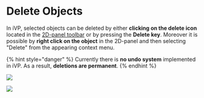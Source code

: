 # Delete Objects

In iVP, selected objects can be deleted by either **clicking on the delete icon** located in the [2D-panel toolbar](../user-interface/the-2d-panel.md#the-toolbar-of-the-2d-panel) or by pressing the **Delete key**. Moreover it is possible by **right click on the object** in the 2D-panel and then selecting "Delete" from the appearing context menu.

{% hint style="danger" %}
Currently there is **no undo system** implemented in iVP. As a result, **deletions are permanent**.
{% endhint %}

![](../../../.gitbook/assets/iVP\_guide\_delete\_objects\_2D\_panel\_buttons.jpg)

![](../../../.gitbook/assets/iVP\_guide\_delete\_objects\_right\_click.jpg)
